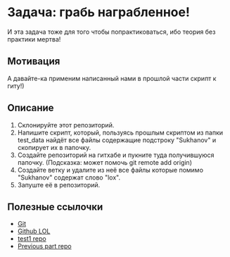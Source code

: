 # Задача: грабь награбленное!

И эта задача тоже для того чтобы попрактиковаться, ибо теория без практики мертва!

## Мотивация

А давайте-ка применим написанный нами в прошлой части скрипт к гиту!)

## Описание

1. Склонируйте этот репозиторий.
2. Напишите скрипт, который, пользуясь прошлым скриптом из папки test_data найдёт все файлы содержащие подстроку "Sukhanov" и скопирует их в папочку.
3. Создайте репозиторий на гитхабе и пукните туда получившуюся папочку. (Подсказка: может помочь git remote add origin)
4. Создайте ветку и удалите из неё все файлы которые помимо "Sukhanov" содержат слово "lox".
5. Запуште её в репозиторий.

## Полезные ссылочки

- [Git](https://git-scm.com/downloads)
- [Github LOL](https://github.com/skabrits/Git-Lesson)
- [test1 repo](https://github.com/skabrits/test1)
- [Previous part repo](https://github.com/skabrits/Shell-Scripts)
